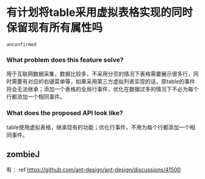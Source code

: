 # 有计划将table采用虚拟表格实现的同时保留现有所有属性吗

`unconfirmed`

### What problem does this feature solve?

用于互联网数据采集，数据比较多，不采用分页的情况下表格需要展示很多行，同时需要有对应的右键菜单等，如果采用第三方虚拟列表实现的话，原table的事件将会无法继承；添加一个表格的全局行事件，优化在数据过多的情况下不必为每个行都添加一个相同事件。

### What does the proposed API look like?

table使用虚拟表格，继承现有的功能；优化行事件，不用为每个行都添加一个相同事件。

<!-- generated by ant-design-issue-helper. DO NOT REMOVE -->

## zombieJ

有：
ref https://github.com/ant-design/ant-design/discussions/41500
